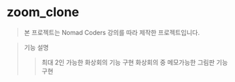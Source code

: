 # zoom_clone

> 본 프로젝트는 Nomad Coders 강의를 따라 제작한 프로젝트입니다.

> 기능 설명
>> 최대 2인 가능한 화상회의 기능 구현
>> 화상회의 중 메모가능한 그림판 기능 구현
